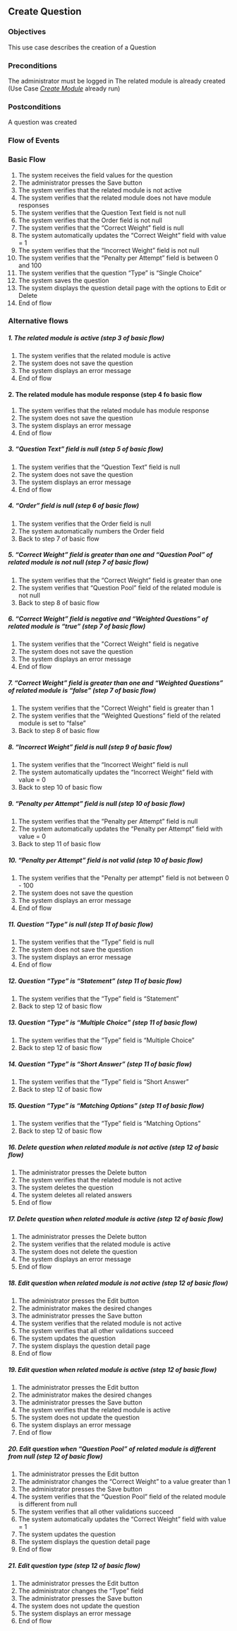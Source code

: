 ## Create Question
 
### Objectives 
This use case describes the creation of a Question
 
### Preconditions
The administrator must be logged in
The related module is already created (Use Case [*Create Module*](https://github.com/FieloIncentiveAutomation/fieloelr/blob/feature/elrbackend/doc/UC-ELR-0003-Create%20Module.md) already run)
 
### Postconditions
A question was created
 
### Flow of Events
 
### Basic Flow
 
1. The system receives the field values for the question
2. The administrator presses the Save button
3. The system verifies that the related module is not active
4. The system verifies that the related module does not have module responses
5. The system verifies that the Question Text field is not null
6. The system verifies that the Order field is not null
7. The system verifies that the “Correct Weight” field is null
8. The system automatically updates the “Correct Weight” field with value = 1
9. The system verifies that the “Incorrect Weight” field is not null
10. The system verifies that the “Penalty per Attempt” field is between 0 and 100
11. The system verifies that the question “Type” is “Single Choice” 
12. The system saves the question
13. The system displays the question detail page with the options to Edit or Delete
14. End of flow
 
### Alternative flows
 
##### 1. The related module is active (step 3 of basic flow)
   1. The system verifies that the related module is active
   2. The system does not save the question
   3. The system displays an error message
   4. End of flow
 
#### 2. The related module has module response (step 4 fo basic flow
   1. The system verifies that the related module has module response
   2. The system does not save the question
   3. The system displays an error message
   4. End of flow

##### 3. “Question Text” field is null (step 5 of basic flow)
   1. The system verifies that the “Question Text” field is null
   2. The system does not save the question
   3. The system displays an error message
   4. End of flow
 
##### 4. “Order” field is null (step 6 of basic flow)
   1. The system verifies that the Order field is null
   2. The system automatically numbers the Order field 
   3. Back to step 7 of basic flow
 
##### 5. “Correct Weight” field is greater than one and “Question Pool” of related module is not null (step 7 of basic flow)
   1. The system verifies that the “Correct Weight” field is greater than one
   2. The system verifies that “Question Pool” field of the related module is not null
   3. Back to step 8 of basic flow
 
##### 6. “Correct Weight” field is negative and “Weighted Questions” of related module is “true” (step 7 of basic flow)
   1. The system verifies that the "Correct Weight" field is negative
   2. The system does not save the question
   3. The system displays an error message
   4. End of flow
 
##### 7. “Correct Weight” field is greater than one and “Weighted Questions” of related module is “false” (step 7 of basic flow)
   1. The system verifies that the "Correct Weight" field is greater than 1
   2. The system verifies that the “Weighted Questions” field of the related module is set to “false” 
   3. Back to step 8 of basic flow
 
##### 8. “Incorrect Weight” field is null (step 9 of basic flow)
   1. The system verifies that the “Incorrect Weight” field is null
   2. The system automatically updates the “Incorrect Weight” field with value = 0
   3. Back to step 10 of basic flow
 
##### 9. “Penalty per Attempt” field is null (step 10 of basic flow)
   1. The system verifies that the “Penalty per Attempt” field is null
   2. The system automatically updates the “Penalty per Attempt” field with value = 0
   3. Back to step 11 of basic flow
 
##### 10. “Penalty per Attempt” field is not valid (step 10 of basic flow)
   1. The system verifies that the "Penalty per attempt" field is not between 0 - 100
   2. The system does not save the question
   3. The system displays an error message
   4. End of flow
 
##### 11. Question “Type” is null (step 11 of basic flow)
   1. The system verifies that the “Type” field is null
   2. The system does not save the question
   3. The system displays an error message
   4. End of flow
 
##### 12. Question “Type” is “Statement” (step 11 of basic flow)
   1. The system verifies that the “Type” field is “Statement”
   2. Back to step 12 of basic flow
 
##### 13. Question “Type” is “Multiple Choice” (step 11 of basic flow)
   1. The system verifies that the “Type” field is “Multiple Choice”
   2. Back to step 12 of basic flow
 
##### 14. Question “Type” is “Short Answer” (step 11 of basic flow)
   1. The system verifies that the “Type” field is “Short Answer”
   2. Back to step 12 of basic flow
 
##### 15. Question “Type” is “Matching Options” (step 11 of basic flow)
   1. The system verifies that the “Type” field is “Matching Options”
   2. Back to step 12 of basic flow
 
##### 16. Delete question when related module is not active (step 12 of basic flow)
   1. The administrator presses the Delete button
   2. The system verifies that the related module is not active
   3. The system deletes the question
   4. The system deletes all related answers
   5. End of flow
 
##### 17. Delete question when related module is active (step 12 of basic flow)
   1. The administrator presses the Delete button
   2. The system verifies that the related module is active
   3. The system does not delete the question
   4. The system displays an error message
   5. End of flow
 
##### 18. Edit question when related module is not active (step 12 of basic flow)
   1. The administrator presses the Edit button
   2. The administrator makes the desired changes 
   3. The administrator presses the Save button
   4. The system verifies that the related module is not active
   5. The system verifies that all other validations succeed
   6. The system updates the question
   7. The system displays the question detail page
   8. End of flow
 
##### 19. Edit question when related module is active (step 12 of basic flow)
   1. The administrator presses the Edit button
   2. The administrator makes the desired changes 
   3. The administrator presses the Save button
   4. The system verifies that the related module is active
   5. The system does not update the question
   6. The system displays an error message
   7. End of flow
 
##### 20. Edit question when “Question Pool” of related module is different from null (step 12 of basic flow)
   1. The administrator presses the Edit button
   2. The administrator changes the “Correct Weight” to a value greater than 1
   3. The administrator presses the Save button
   4. The system verifies that the “Question Pool” field of the related module is different from null
   5. The system verifies that all other validations succeed
   6. The system automatically updates the “Correct Weight” field with value = 1
   7. The system updates the question
   8. The system displays the question detail page
   9. End of flow
 
##### 21. Edit question type (step 12 of basic flow)
   1. The administrator presses the Edit button
   2. The administrator changes the “Type” field
   3. The administrator presses the Save button
   4. The system does not update the question
   5. The system displays an error message
   6. End of flow
